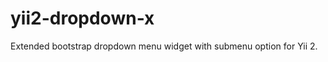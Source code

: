 yii2-dropdown-x
===============

Extended bootstrap dropdown menu widget with submenu option for Yii 2.
